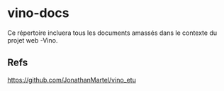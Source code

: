 # vino-docs

Ce répertoire incluera tous les documents amassés dans le contexte du projet web -Vino.


## Refs
https://github.com/JonathanMartel/vino_etu
